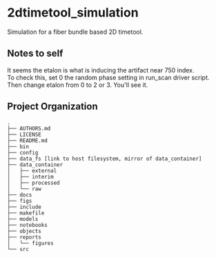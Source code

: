 2dtimetool_simulation
==============================

Simulation for a fiber bundle based 2D timetool.

Notes to self
-------------

It seems the etalon is what is inducing the artifact near 750 index.  
To check this, set 0 the random phase setting in run_scan driver script.
Then change etalon from 0 to 2 or 3.  You'll see it.

Project Organization
--------------------

    .
    ├── AUTHORS.md
    ├── LICENSE
    ├── README.md
    ├── bin
    ├── config
    ├── data_fs [link to host filesystem, mirror of data_container]
    ├── data_container
    │   ├── external
    │   ├── interim
    │   ├── processed
    │   └── raw
    ├── docs
    ├── figs
    ├── include
    ├── makefile
    ├── models 
    ├── notebooks
    ├── objects
    ├── reports
    │   └── figures
    └── src
